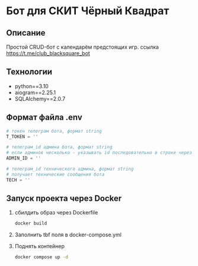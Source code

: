 # Бот для СКИТ Чёрный Квадрат

## Описание

Простой CRUD-бот с календарём предстоящих игр.
ссылка <https://t.me/club_blacksquare_bot>

## Технологии

- python==3.10
- aiogram==2.25.1
- SQLAlchemy==2.0.7

## Формат файла .env

```python
# токен телеграм бота, формат string
T_TOKEN = ''

# телеграм_id админа бота, формат string
# если админов несколько - указывать id последовательно в строке через пробел 
ADMIN_ID = ''

# телеграм_id технического админа, формат string
# получает технические сообщения бота
TECH = ''
```

## Запуск проекта через Docker

1. сбилдить образ через Dockerfile

    ```bash
    docker build
    ```

2. Заполнить tbf поля в docker-compose.yml

3. Поднять контейнер

    ```bash
    docker compose up -d
    ```
